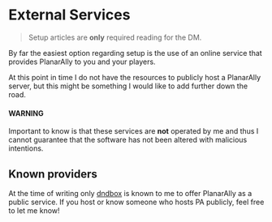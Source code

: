# External Services

> Setup articles are **only** required reading for the DM.

By far the easiest option regarding setup is the use of an online service that provides PlanarAlly to you and your players.

At this point in time I do not have the resources to publicly host a PlanarAlly server, but this might be something I would like to add further down the road.

#### WARNING

Important to know is that these services are **not** operated by me and thus I cannot guarantee that the software has not been altered with malicious intentions.

## Known providers

At the time of writing only [dndbox](https://planarally.dndbox.com/) is known to me to offer PlanarAlly as a public service.  If you host or know someone who hosts PA publicly, feel free to let me know!